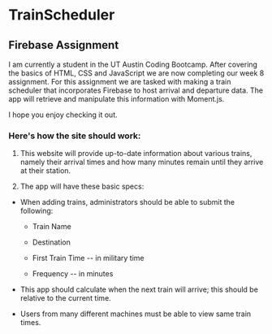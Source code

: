 # TrainScheduler
## Firebase Assignment

I am currently a student in the UT Austin Coding Bootcamp. After covering the basics of HTML, CSS and JavaScript we are now completing our week 8 assignment. For this assignment we are tasked with making a train scheduler that incorporates Firebase to host arrival and departure data. The app will retrieve and manipulate this information with Moment.js.

I hope you enjoy checking it out.

### Here's how the site should work:

1. This website will provide up-to-date information about various trains, namely their arrival times and how many minutes remain until they arrive at their station.

2. The app will have these basic specs:
  
  * When adding trains, administrators should be able to submit the following:
    
    * Train Name
    
    * Destination 
    
    * First Train Time -- in military time
    
    * Frequency -- in minutes
  
  * This app should calculate when the next train will arrive; this should be relative to the current time.
  
  * Users from many different machines must be able to view same train times.
